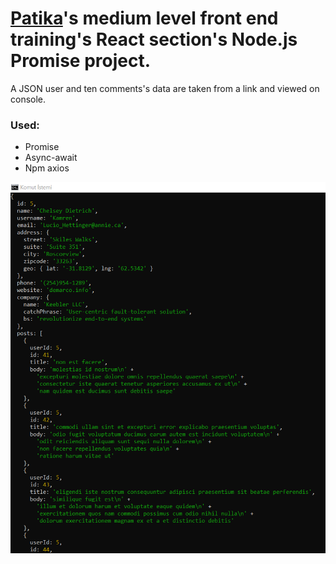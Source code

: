 # [Patika](www.patika.dev)'s medium level front end training's React section's Node.js Promise project. 
A JSON user and ten comments's data are taken from a link and viewed on console. 

### Used:
 - Promise
 - Async-await
 - Npm axios

 ![Screen shot of the project](/Node-Promise-Project/node-promise-project-ss.png)